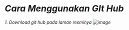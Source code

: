 # ***Cara Menggunakan GIt Hub***

<i class="fa fa-sliders" /> 1. Download git hub pada laman resminya
![image](https://user-images.githubusercontent.com/115474879/196041408-a5385ba6-31db-4042-9638-77a9a0bd8ab4.png)

```

```

